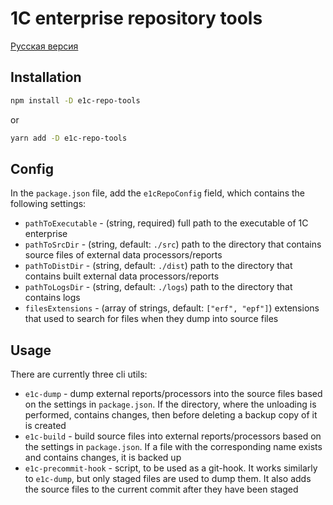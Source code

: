 # 1C enterprise repository tools

[Русская версия](https://github.com/cinex-ru/e1c-repo-tools/blob/master/README.md)

## Installation

``` bash
npm install -D e1c-repo-tools
```

or

``` bash
yarn add -D e1c-repo-tools
```

## Config

In the `package.json` file, add the `e1cRepoConfig` field, which contains the following settings:

- `pathToExecutable` - (string, required) full path to the executable of 1C enterprise
- `pathToSrcDir` - (string, default: `./src`) path to the directory that contains source files of external data processors/reports
- `pathToDistDir` - (string, default: `./dist`) path to the directory that contains built external data processors/reports
- `pathToLogsDir` - (string, default: `./logs`) path to the directory that contains logs
- `filesExtensions` - (array of strings, default: `["erf", "epf"]`) extensions that used to search for files when they dump into source files

## Usage

There are currently three cli utils:

- `e1c-dump` - dump external reports/processors into the source files based on the settings in `package.json`. If the directory, where the unloading is performed, contains changes, then before deleting a backup copy of it is created
- `e1c-build` - build source files into external reports/processors based on the settings in `package.json`. If a file with the corresponding name exists and contains changes, it is backed up
- `e1c-precommit-hook` - script, to be used as a git-hook. It works similarly to `e1c-dump`, but only staged files are used to dump them. It also adds the source files to the current commit after they have been staged
